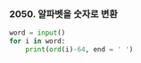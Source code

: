 

### 2050. 알파벳을 숫자로 변환

```python
word = input()
for i in word:
    print(ord(i)-64, end = ' ')

```

